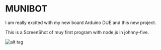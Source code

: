 MUNIBOT
=======

I am really excited with my new board Arduino DUE and this new project. 

This is a ScreenShot of muy first program with node.js in johnny-five.

![alt tag](https://raw.githubusercontent.com/orggue/MUNIBOT/master/img/first%20incredible%20nodejs%20and%20johnny-five%20hello%20world.png)
